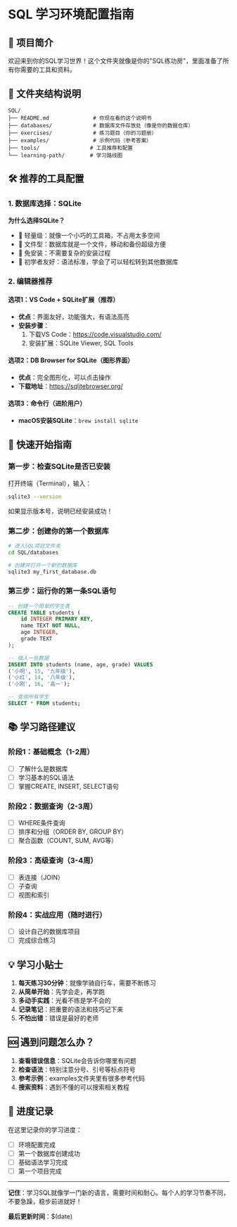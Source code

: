 # SQL 学习环境配置指南

## 🎯 项目简介
欢迎来到你的SQL学习世界！这个文件夹就像是你的"SQL练功房"，里面准备了所有你需要的工具和资料。

## 📁 文件夹结构说明
```
SQL/
├── README.md              # 你现在看的这个说明书
├── databases/             # 数据库文件存放处（像是你的数据仓库）
├── exercises/             # 练习题目（你的习题册）
├── examples/              # 示例代码（参考答案）
├── tools/                # 工具推荐和配置
└── learning-path/        # 学习路线图
```

## 🛠️ 推荐的工具配置

### 1. 数据库选择：SQLite
**为什么选择SQLite？**
- 🎈 轻量级：就像一个小巧的工具箱，不占用太多空间
- 📁 文件型：数据库就是一个文件，移动和备份超级方便
- 🚀 免安装：不需要复杂的安装过程
- 🔰 初学者友好：语法标准，学会了可以轻松转到其他数据库

### 2. 编辑器推荐

#### 选项1：VS Code + SQLite扩展（推荐）
- **优点**：界面友好，功能强大，有语法高亮
- **安装步骤**：
  1. 下载VS Code：https://code.visualstudio.com/
  2. 安装扩展：SQLite Viewer, SQL Tools
  
#### 选项2：DB Browser for SQLite（图形界面）
- **优点**：完全图形化，可以点击操作
- **下载地址**：https://sqlitebrowser.org/

#### 选项3：命令行（进阶用户）
- **macOS安装SQLite**：`brew install sqlite`

## 🎯 快速开始指南

### 第一步：检查SQLite是否已安装
打开终端（Terminal），输入：
```bash
sqlite3 --version
```
如果显示版本号，说明已经安装成功！

### 第二步：创建你的第一个数据库
```bash
# 进入SQL项目文件夹
cd SQL/databases

# 创建并打开一个新的数据库
sqlite3 my_first_database.db
```

### 第三步：运行你的第一条SQL语句
```sql
-- 创建一个简单的学生表
CREATE TABLE students (
    id INTEGER PRIMARY KEY,
    name TEXT NOT NULL,
    age INTEGER,
    grade TEXT
);

-- 插入一些数据
INSERT INTO students (name, age, grade) VALUES 
('小明', 15, '九年级'),
('小红', 14, '八年级'),
('小刚', 16, '高一');

-- 查询所有学生
SELECT * FROM students;
```

## 📚 学习路径建议

### 阶段1：基础概念（1-2周）
- [ ] 了解什么是数据库
- [ ] 学习基本的SQL语法
- [ ] 掌握CREATE, INSERT, SELECT语句

### 阶段2：数据查询（2-3周）
- [ ] WHERE条件查询
- [ ] 排序和分组（ORDER BY, GROUP BY）
- [ ] 聚合函数（COUNT, SUM, AVG等）

### 阶段3：高级查询（3-4周）
- [ ] 表连接（JOIN）
- [ ] 子查询
- [ ] 视图和索引

### 阶段4：实战应用（随时进行）
- [ ] 设计自己的数据库项目
- [ ] 完成综合练习

## 💡 学习小贴士

1. **每天练习30分钟**：就像学骑自行车，需要不断练习
2. **从简单开始**：先学会走，再学跑
3. **多动手实践**：光看不练是学不会的
4. **记录笔记**：把重要的语法和技巧记下来
5. **不怕出错**：错误是最好的老师

## 🆘 遇到问题怎么办？

1. **查看错误信息**：SQLite会告诉你哪里有问题
2. **检查语法**：特别注意分号、引号等标点符号
3. **参考示例**：examples文件夹里有很多参考代码
4. **搜索资料**：遇到不懂的可以搜索相关教程

## 📝 进度记录
在这里记录你的学习进度：

- [ ] 环境配置完成
- [ ] 第一个数据库创建成功
- [ ] 基础语法学习完成
- [ ] 第一个项目完成

---
**记住**：学习SQL就像学一门新的语言，需要时间和耐心。每个人的学习节奏不同，不要急躁，稳步前进就好！

**最后更新时间**：$(date) 